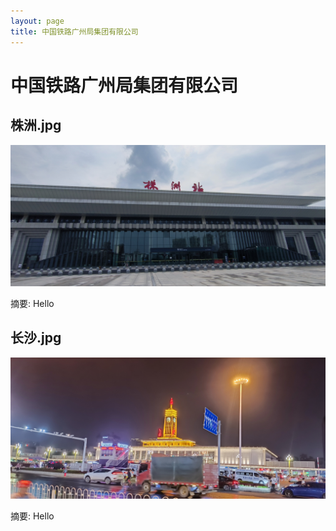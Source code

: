 ```yaml
---
layout: page
title: 中国铁路广州局集团有限公司
---
```


# 中国铁路广州局集团有限公司

## 株洲.jpg

![株洲.jpg](株洲.jpg)

摘要: Hello

## 长沙.jpg

![长沙.jpg](长沙.jpg)

摘要: Hello


